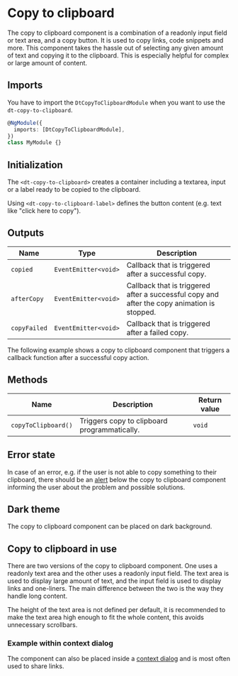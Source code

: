 # Copy to clipboard

The copy to clipboard component is a combination of a readonly input field or
text area, and a copy button. It is used to copy links, code snippets and more.
This component takes the hassle out of selecting any given amount of text and
copying it to the clipboard. This is especially helpful for complex or large
amount of content.

<ba-live-example name="DtExampleCopyToClipboardDefault"></ba-live-example>

## Imports

You have to import the `DtCopyToClipboardModule` when you want to use the
`dt-copy-to-clipboard`.

```typescript
@NgModule({
  imports: [DtCopyToClipboardModule],
})
class MyModule {}
```

## Initialization

The `<dt-copy-to-clipboard>` creates a container including a textarea, input or
a label ready to be copied to the clipboard.

Using `<dt-copy-to-clipboard-label>` defines the button content (e.g. text like
"click here to copy").

## Outputs

| Name         | Type                 | Description                                                                                 |
| ------------ | -------------------- | ------------------------------------------------------------------------------------------- |
| `copied`     | `EventEmitter<void>` | Callback that is triggered after a successful copy.                                         |
| `afterCopy`  | `EventEmitter<void>` | Callback that is triggered after a successful copy and after the copy animation is stopped. |
| `copyFailed` | `EventEmitter<void>` | Callback that is triggered after a failed copy.                                             |

The following example shows a copy to clipboard component that triggers a
callback function after a successful copy action.

<ba-live-example name="DtExampleCopyToClipboardCallback"></ba-live-example>

## Methods

| Name                | Description                                  | Return value |
| ------------------- | -------------------------------------------- | ------------ |
| `copyToClipboard()` | Triggers copy to clipboard programmatically. | `void`       |

## Error state

In case of an error, e.g. if the user is not able to copy something to their
clipboard, there should be an [alert](/components/alert) below the copy to
clipboard component informing the user about the problem and possible solutions.

<ba-live-example name="DtExampleCopyToClipboardError"></ba-live-example>

## Dark theme

The copy to clipboard component can be placed on dark background.

<ba-live-example name="DtExampleCopyToClipboardDark" themedark></ba-live-example>

## Copy to clipboard in use

There are two versions of the copy to clipboard component. One uses a readonly
text area and the other uses a readonly input field. The text area is used to
display large amount of text, and the input field is used to display links and
one-liners. The main difference between the two is the way they handle long
content.

The height of the text area is not defined per default, it is recommended to
make the text area high enough to fit the whole content, this avoids unnecessary
scrollbars.

<ba-live-example name="DtExampleCopyToClipboardTextarea"></ba-live-example>

### Example within context dialog

The component can also be placed inside a
[context dialog](/components/context-dialog) and is most often used to share
links.

<ba-live-example name="DtExampleCopyToClipboardContext"></ba-live-example>
